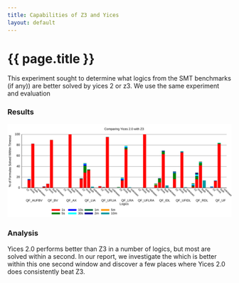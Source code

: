 ```yaml
---
title: Capabilities of Z3 and Yices
layout: default
---
```


# {{ page.title }}

This experiment sought to determine what logics from the SMT benchmarks (if any)) are better solved by yices 2 or z3. We use the same experiment and 
evaluation

### Results

![Results][1]

### Analysis
Yices 2.0 performs better than Z3 in a number of logics, but most are 
solved within a second. In our report, we investigate the which is better
within this one second window and discover a few places where Yices 2.0
does consistently beat Z3.

[1]: img/power/power.svg